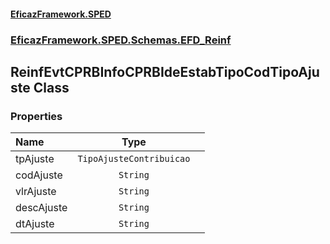 #### [EficazFramework.SPED](EficazFrameworkSPED.md 'EficazFramework SPED')
### [EficazFramework.SPED.Schemas.EFD_Reinf](EficazFramework.SPED.Schemas.EFD_Reinf.md 'EficazFramework.SPED.Schemas.EFD_Reinf')

## ReinfEvtCPRBInfoCPRBIdeEstabTipoCodTipoAjuste Class
### Properties

| Name | Type | |
| :--- | :---: | :--- |
| tpAjuste | `TipoAjusteContribuicao` |  |
| codAjuste | `String` |  |
| vlrAjuste | `String` |  |
| descAjuste | `String` |  |
| dtAjuste | `String` |  |
